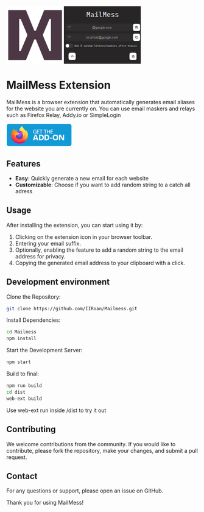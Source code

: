 <div style="display:flex;">
    <img src="https://github.com/IIRoan/Mailmess/blob/main/public/logo192.png?raw=true" alt="Logo" style="width:30%;">
    <img src="https://github.com/IIRoan/Mailmess/blob/main/public/screenshot.png?raw=true" alt="Screenshot" style="width:40%;">
</div>

# MailMess Extension

MailMess is a browser extension that automatically generates email aliases for the website you are currently on. You can use email maskers and relays such as Firefox Relay, Addy.io or SimpleLogin

<a href="https://addons.mozilla.org/en-US/firefox/addon/mailmess/">
  <img src="public/badge.png" alt="Download on addons store"></img>
</a>

## Features

- **Easy**: Quickly generate a new email for each website
- **Customizable**: Choose if you want to add random string to a catch all adress

## Usage

After installing the extension, you can start using it by:

1. Clicking on the extension icon in your browser toolbar.
2. Entering your email suffix.
3. Optionally, enabling the feature to add a random string to the email address for privacy.
4. Copying the generated email address to your clipboard with a click.

## Development environment

Clone the Repository:

```bash
git clone https://github.com/IIRoan/Mailmess.git
```

Install Dependencies:

```bash
cd Mailmess
npm install
```

Start the Development Server:

```bash
npm start
```

Build to final:

```bash
npm run build
cd dist
web-ext build
```

Use web-ext run inside /dist to try it out

## Contributing

We welcome contributions from the community. If you would like to contribute, please fork the repository, make your changes, and submit a pull request.

## Contact

For any questions or support, please open an issue on GitHub.

Thank you for using MailMess!
